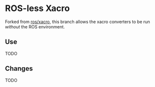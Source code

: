 # ROS-less Xacro
Forked from [ros/xacro](https://github.com/ros/xacro), this branch allows the xacro converters to be run _without_ the ROS environment.

## Use
TODO

## Changes
TODO
